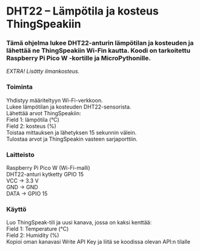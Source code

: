# DHT22 – Lämpötila ja kosteus ThingSpeakiin

### Tämä ohjelma lukee DHT22-anturin lämpötilan ja kosteuden ja lähettää ne ThingSpeakiin Wi-Fin kautta. Koodi on tarkoitettu Raspberry Pi Pico W -kortille ja MicroPythonille.
*EXTRA! Lisätty ilmankosteus.*

### Toiminta
Yhdistyy määriteltyyn Wi-Fi-verkkoon.  
Lukee lämpötilan ja kosteuden DHT22-sensorista.  
Lähettää arvot ThingSpeakiin:  
Field 1: lämpötila (°C)  
Field 2: kosteus (%)  
Toistaa mittauksen ja lähetyksen 15 sekunnin välein.  
Tulostaa arvot ja ThingSpeakin vasteen sarjaporttiin.

### Laitteisto
Raspberry Pi Pico W (Wi-Fi-malli)  
DHT22-anturi kytketty GPIO 15  
VCC → 3.3 V  
GND → GND  
DATA → GPIO 15

### Käyttö
Luo ThingSpeak-tili ja uusi kanava, jossa on kaksi kenttää:  
Field 1: Temperature (°C)  
Field 2: Humidity (%)  
Kopioi oman kanavasi Write API Key ja liitä se koodissa olevan API:n tilalle
